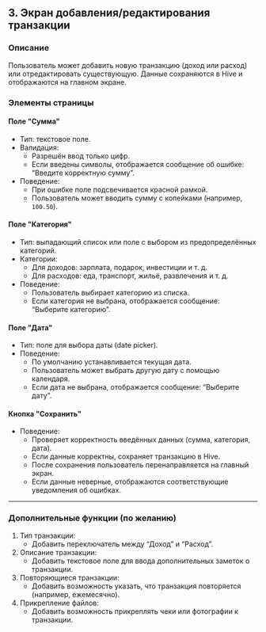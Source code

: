 ## 3. Экран добавления/редактирования транзакции

### Описание
Пользователь может добавить новую транзакцию (доход или расход) или отредактировать существующую. Данные сохраняются в Hive и отображаются на главном экране.

### Элементы страницы

#### Поле "Сумма"
- Тип: текстовое поле.
- Валидация:
  - Разрешён ввод только цифр.
  - Если введены символы, отображается сообщение об ошибке: “Введите корректную сумму”.
- Поведение:
  - При ошибке поле подсвечивается красной рамкой.
  - Пользователь может вводить сумму с копейками (например, `100.50`).

#### Поле "Категория"
- Тип: выпадающий список или поле с выбором из предопределённых категорий.
- Категории:
  - Для доходов: зарплата, подарок, инвестиции и т. д.
  - Для расходов: еда, транспорт, жильё, развлечения и т. д.
- Поведение:
  - Пользователь выбирает категорию из списка.
  - Если категория не выбрана, отображается сообщение: “Выберите категорию”.

#### Поле "Дата"
- Тип: поле для выбора даты (date picker).
- Поведение:
  - По умолчанию устанавливается текущая дата.
  - Пользователь может выбрать другую дату с помощью календаря.
  - Если дата не выбрана, отображается сообщение: “Выберите дату”.

#### Кнопка "Сохранить"
- Поведение:
  - Проверяет корректность введённых данных (сумма, категория, дата).
  - Если данные корректны, сохраняет транзакцию в Hive.
  - После сохранения пользователь перенаправляется на главный экран.
  - Если данные неверные, отображаются соответствующие уведомления об ошибках.

---

### Дополнительные функции (по желанию)
1. Тип транзакции:
   - Добавить переключатель между “Доход” и “Расход”.
2. Описание транзакции:
   - Добавить текстовое поле для ввода дополнительных заметок о транзакции.
3. Повторяющиеся транзакции:
   - Добавить возможность указать, что транзакция повторяется (например, ежемесячно).
4. Прикрепление файлов:
   - Добавить возможность прикреплять чеки или фотографии к транзакции.